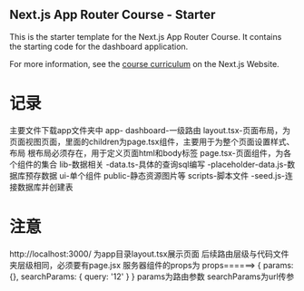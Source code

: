 ## Next.js App Router Course - Starter

This is the starter template for the Next.js App Router Course. It contains the starting code for the dashboard application.

For more information, see the [course curriculum](https://nextjs.org/learn) on the Next.js Website.

# 记录
主要文件下载app文件夹中
app-
    dashboard-一级路由
    layout.tsx-页面布局，为页面视图页面，里面的children为page.tsx组件，主要用于为整个页面设置样式、布局
                  根布局必须存在，用于定义页面html和body标签
    page.tsx-页面组件，为各个组件的集合
    lib-数据相关
       -data.ts-具体的查询sql编写
       -placeholder-data.js-数据库预存数据
    ui-单个组件
public-静态资源图片等
scripts-脚本文件
       -seed.js-连接数据库并创建表

# 注意
http://localhost:3000/ 为app目录layout.tsx展示页面
后续路由层级与代码文件夹层级相同，必须要有page.jsx
服务器组件的props为  props======> { params: {}, searchParams: { query: '12' } }
                        params为路由参数 searchParams为url传参